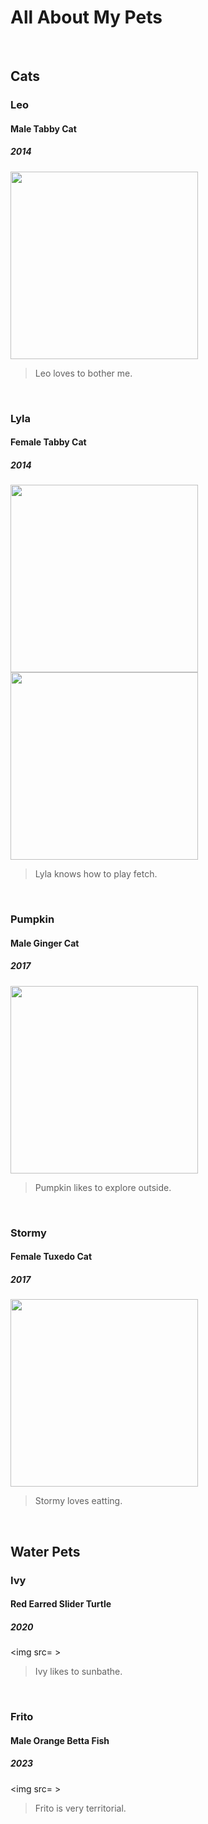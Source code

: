 # <strong>All About My Pets</strong>
<br> 

## Cats
### <strong>Leo</strong>
#### Male Tabby Cat
##### 2014
<img src= "https://github.com/luisatuipulotu/LuisaTuipulotu/assets/145697785/31f055aa-4067-488c-aaa9-c77c05612659" width="300" /> 

> Leo loves to bother me.

<br> 

### <strong>Lyla</strong>
#### Female Tabby Cat
##### 2014
<img src="https://github.com/luisatuipulotu/LuisaTuipulotu/assets/145697785/f455601f-ad68-4d2f-a15b-26c68139b61d" width="300"/> 
<img src="https://github.com/luisatuipulotu/LuisaTuipulotu/assets/145697785/553df61f-a9a9-4996-8b4b-2fc9e7d499a6" width= "300" />


> Lyla knows how to play fetch.

<br> 

### <strong>Pumpkin</strong>
#### Male Ginger Cat
##### 2017

<img src="https://github.com/luisatuipulotu/LuisaTuipulotu/assets/145697785/d566e0b8-11c9-4bba-ae47-086b1c89828b" WIDTH="300" />

> Pumpkin likes to explore outside.

<br> 

### <strong>Stormy</strong>
#### Female Tuxedo Cat
##### 2017

<img src= "https://github.com/luisatuipulotu/LuisaTuipulotu/assets/145697785/51db03e4-685d-4315-9155-9c2958ee25ad" width="300" />

> Stormy loves eatting.

<br> 

## Water Pets
### <strong>Ivy</strong>
#### Red Earred Slider Turtle
##### 2020
<img src= >
> Ivy likes to sunbathe.

<br> 

### <strong>Frito</strong>
#### Male Orange Betta Fish
##### 2023
<img src= >
> Frito is very territorial.

